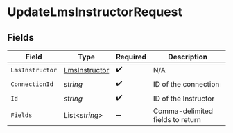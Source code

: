 # UpdateLmsInstructorRequest


## Fields

| Field                                                     | Type                                                      | Required                                                  | Description                                               |
| --------------------------------------------------------- | --------------------------------------------------------- | --------------------------------------------------------- | --------------------------------------------------------- |
| `LmsInstructor`                                           | [LmsInstructor](../../Models/Components/LmsInstructor.md) | :heavy_check_mark:                                        | N/A                                                       |
| `ConnectionId`                                            | *string*                                                  | :heavy_check_mark:                                        | ID of the connection                                      |
| `Id`                                                      | *string*                                                  | :heavy_check_mark:                                        | ID of the Instructor                                      |
| `Fields`                                                  | List<*string*>                                            | :heavy_minus_sign:                                        | Comma-delimited fields to return                          |